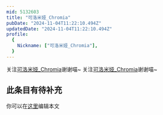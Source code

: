 ```yaml
---
mid: 5132603
title: "可洛米娅_Chromia"
pubDate: "2024-11-04T11:22:10.494Z"
updatedDate: "2024-11-04T11:22:10.494Z"
profile:
  {
    Nickname: ["可洛米娅_Chromia"],
  }
---
```


关注[可洛米娅_Chromia](https://space.bilibili.com/5132603)谢谢喵~ 关注[可洛米娅_Chromia](https://space.bilibili.com/5132603)谢谢喵~

## 此条目有待补充
你可以在[这里](https://github.com/Yuhanawa/VTuber.ICU-Content/edit/master/v/可洛米娅_Chromia/index.md)编辑本文
